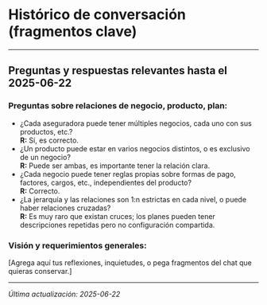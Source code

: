 # Histórico de conversación (fragmentos clave)

---

## Preguntas y respuestas relevantes hasta el 2025-06-22

### Preguntas sobre relaciones de negocio, producto, plan:
- ¿Cada aseguradora puede tener múltiples negocios, cada uno con sus productos, etc.?  
  **R:** Sí, es correcto.
- ¿Un producto puede estar en varios negocios distintos, o es exclusivo de un negocio?  
  **R:** Puede ser ambas, es importante tener la relación clara.
- ¿Cada negocio puede tener reglas propias sobre formas de pago, factores, cargos, etc., independientes del producto?  
  **R:** Correcto.
- ¿La jerarquía y las relaciones son 1:n estrictas en cada nivel, o puede haber relaciones cruzadas?  
  **R:** Es muy raro que existan cruces; los planes pueden tener descripciones repetidas pero no configuración compartida.

### Visión y requerimientos generales:

[Agrega aquí tus reflexiones, inquietudes, o pega fragmentos del chat que quieras conservar.]

---

_Última actualización: 2025-06-22_
